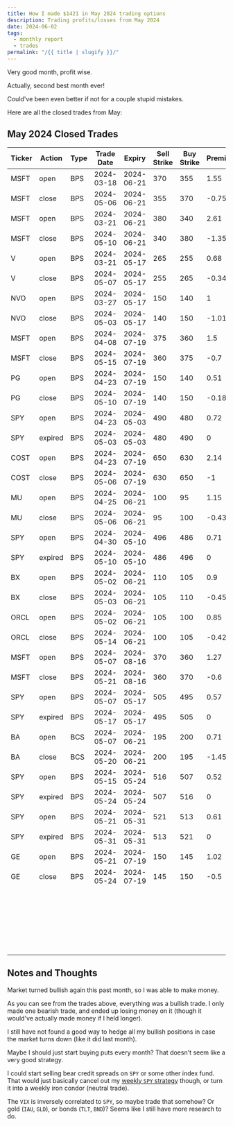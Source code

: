 ```yaml
---
title: How I made $1421 in May 2024 trading options
description: Trading profits/losses from May 2024
date: 2024-06-02
tags:
  - monthly report
  - trades
permalink: "/{{ title | slugify }}/"
---
```


Very good month, profit wise.

Actually, second best month ever!

Could've been even better if not for a couple stupid mistakes.

Here are all the closed trades from May:

## May 2024 Closed Trades

<div class="trade-table monthly full-width">

|**Ticker**|**Action**|**Type**|**Trade Date**|**Expiry**|**Sell Strike**|**Buy Strike**|**Premium**|**Qty**|**Fees**|**Total**|**Net Profit/Loss**|**Days**|**Annual Return**|
|---|---|---|---|---|---|---|---|---|---|---|---|---|---|
|MSFT|open|BPS|2024-03-18|2024-06-21|370|355|1.55|1|1.4|153.6|$77.20|49|38.34%|
|MSFT|close|BPS|2024-05-06|2024-06-21|355|370|-0.75|1|1.4|-76.4||||
|MSFT|open|BPS|2024-03-21|2024-06-21|380|340|2.61|1|2.1|258.9|$122.64|50|22.38%|
|MSFT|close|BPS|2024-05-10|2024-06-21|340|380|-1.35|1|1.26|-136.26||||
|V|open|BPS|2024-03-21|2024-05-17|265|255|0.68|2|1.32|134.68|$65.29|47|25.35%|
|V|close|BPS|2024-05-07|2024-05-17|255|265|-0.34|2|1.39|-69.39||||
|NVO|open|BPS|2024-03-27|2024-05-17|150|140|1|2|1.4|198.6|-$4.51|37|-2.22%|
|NVO|close|BPS|2024-05-03|2024-05-17|140|150|-1.01|2|1.11|-203.11||||
|MSFT|open|BPS|2024-04-08|2024-07-19|375|360|1.5|1|1.26|148.74|$77.34|37|50.86%|
|MSFT|close|BPS|2024-05-15|2024-07-19|360|375|-0.7|1|1.4|-71.4||||
|PG|open|BPS|2024-04-23|2024-07-19|150|140|0.51|1|1.4|49.6|$30.20|17|64.84%|
|PG|close|BPS|2024-05-10|2024-07-19|140|150|-0.18|1|1.4|-19.4||||
|SPY|open|BPS|2024-04-23|2024-05-03|490|480|0.72|2|2.79|141.21|$141.21|10|257.71%|
|SPY|expired|BPS|2024-05-03|2024-05-03|480|490|0|2|0|0||||
|COST|open|BPS|2024-04-23|2024-07-19|650|630|2.14|1|1.4|212.6|$111.20|13|156.11%|
|COST|close|BPS|2024-05-06|2024-07-19|630|650|-1|1|1.4|-101.4||||
|MU|open|BPS|2024-04-25|2024-06-21|100|95|1.15|2|1.23|228.77|$141.66|11|470.05%|
|MU|close|BPS|2024-05-06|2024-06-21|95|100|-0.43|2|1.11|-87.11||||
|SPY|open|BPS|2024-04-30|2024-05-10|496|486|0.71|2|3.6|138.4|$138.40|10|252.58%|
|SPY|expired|BPS|2024-05-10|2024-05-10|486|496|0|2|0|0||||
|BX|open|BPS|2024-05-02|2024-06-21|110|105|0.9|2|1.39|178.61|$87.22|1|3183.53%|
|BX|close|BPS|2024-05-03|2024-06-21|105|110|-0.45|2|1.39|-91.39||||
|ORCL|open|BPS|2024-05-02|2024-06-21|105|100|0.85|2|1.39|168.61|$83.22|12|253.13%|
|ORCL|close|BPS|2024-05-14|2024-06-21|100|105|-0.42|2|1.39|-85.39||||
|MSFT|open|BPS|2024-05-07|2024-08-16|370|360|1.27|1|1.4|125.6|$64.20|14|167.38%|
|MSFT|close|BPS|2024-05-21|2024-08-16|360|370|-0.6|1|1.4|-61.4||||
|SPY|open|BPS|2024-05-07|2024-05-17|505|495|0.57|2|3.6|110.4|$110.40|10|201.48%|
|SPY|expired|BPS|2024-05-17|2024-05-17|495|505|0|2|0|0||||
|BA|open|BCS|2024-05-07|2024-06-21|195|200|0.71|2|1.32|140.68|-$150.80|13|-423.40%|
|BA|close|BCS|2024-05-20|2024-06-21|200|195|-1.45|2|1.48|-291.48||||
|SPY|open|BPS|2024-05-15|2024-05-24|516|507|0.52|2|2.8|101.2|$101.20|9|228.01%|
|SPY|expired|BPS|2024-05-24|2024-05-24|507|516|0|2|0|0||||
|SPY|open|BPS|2024-05-21|2024-05-31|521|513|0.61|3|6.42|176.58|$176.58|10|268.55%|
|SPY|expired|BPS|2024-05-31|2024-05-31|513|521|0|3|0|0||||
|GE|open|BPS|2024-05-21|2024-07-19|150|145|1.02|1|1.27|100.73|$49.33|3|1200.36%|
|GE|close|BPS|2024-05-24|2024-07-19|145|150|-0.5|1|1.4|-51.4||||
|||||||||||||||
|||||||||||**TOTAL**|**$1,421.98**|||
|||||||||||||||
|||||||||||**Win %**|88.89%|||
|||||||||||**Avg. Win/Loss**|$79.00|||
|||||||||||**Number of trades**|18|||

</div>


## Notes and Thoughts

Market turned bullish again this past month, so I was able to make money.

As you can see from the trades above, everything was a bullish trade.  I only made one bearish trade, and ended up losing money on it (though it would've actually made money if I held longer).

I still have not found a good way to hedge all my bullish positions in case the market turns down (like it did last month).

Maybe I should just start buying puts every month?  That doesn't seem like a very good strategy.

I could start selling bear credit spreads on `SPY` or some other index fund.  That would just basically cancel out my <a href="/spy-10day-strategy/">weekly `SPY` strategy</a> though, or turn it into a weekly iron condor (neutral trade).  

The `VIX` is inversely correlated to `SPY`, so maybe trade that somehow? Or gold (`IAU`, `GLD`), or bonds (`TLT`, `BND`)? Seems like I still have more research to do.